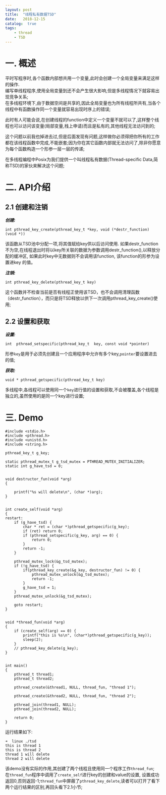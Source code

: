 ```yaml
---
layout: post
title:  "线程私有数据TSD"
date:   2018-12-15
catalog:  true
tags:
    - thread
    - TSD
---
```



# 一. 概述

平时写程序时,各个函数内部想共用一个变量,此时会创建一个全局变量来满足这样的操作.  
编写单线程程序,使用全局变量到还不会产生很大影响,但是多线程情况下就容易出现竞争关系;  
在多线程环境下,由于数据空间是共享的,因此全局变量也为所有线程所共有,当各个线程中有函数操作同一个变量就容易出现时序上的错误;  

此时有人可能会说,在创建线程的function中定义一个变量不就可以了,这样整个线程也可以访问该变量(局部变量,栈上申请)而且是私有的,其他线程无法访问到的;   

这个问题以前我也掉进去过,但是后面发现有问题,这样做你必须得把你所有的工作都在该线程函数中完成,不能嵌套;因为你在其它函数内部就无法访问了,除非你愿意为每个函数构造一个形参一层一层的传递;  

在多线程编程中Posix为我们提供一个叫线程私有数据(Thread-specific Data,简称TSD)的家伙来解决这个问题;

# 二. API介绍

## 2.1 创建和注销

***创建:***

```
int pthread_key_create(pthread_key_t *key, void (*destr_function) (void *))
```

该函数从TSD池中分配一项,将其值赋给key供以后访问使用. 如果destr_function不为空,在线程退出时将以key所关联的数据为参数调用destr_function(),以释放分配的缓冲区, 如果此时key中无数据则不会调用该function, 该function的形参为设置进key 的值。

***注销:***

```
int pthread_key_delete(pthread_key_t key)
```

这个函数并不检查当前是否有线程正使用该TSD，也不会调用清理函数（destr_function），而只是将TSD释放以供下一次调用pthread_key_create()使用;   


## 2.2 设置和获取

***设置:***

```
int  pthread_setspecific(pthread_key_t  key, const void *pointer)
```

形参`key`是用于必须先创建且一个应用程序中允许有多个key,`pointer`要设置进去的值;

***获取:***

```
void * pthread_getspecific(pthread_key_t key)
```

多线程中,各线程可以使用同一个`key`进行值的设置和获取,不会被覆盖,各个线程是独立的,虽然使用的是同一个key进行设置;  



# 三. Demo

```
#include <stdio.h>
#include <pthread.h>
#include <unistd.h>
#include <string.h>

pthread_key_t g_key;

static pthread_mutex_t g_tsd_mutex = PTHREAD_MUTEX_INITIALIZER;
static int g_have_tsd = 0;


void destructor_fun(void *arg)
{

    printf("%s will delete\n", (char *)arg);
}


int create_self(void *arg)
{
restart: 
    if (g_have_tsd) {
        char * ret = (char *)pthread_getspecific(g_key);
        if (ret) return 0;
        if (pthread_setspecific(g_key, arg) == 0) {
            return 0;
        }
        return -1;
    }

    pthread_mutex_lock(&g_tsd_mutex);
    if (!g_have_tsd) {
        if(pthread_key_create(&g_key, destructor_fun) != 0) {
            pthread_mutex_unlock(&g_tsd_mutex);
            return -1;
        }
        g_have_tsd = 1;
    }
    pthread_mutex_unlock(&g_tsd_mutex);

    goto restart;
}


void *thread_fun(void *arg)
{
    if (create_self(arg) == 0) {
        printf("this is %s\n", (char*)pthread_getspecific(g_key));
        sleep(2);
    }
    // pthread_key_delete(g_key);
}


int main()
{
    pthread_t thread1;
    pthread_t thread2;

    pthread_create(&thread1, NULL, thread_fun, "thread 1");

    pthread_create(&thread2, NULL, thread_fun, "thread 2");

    pthread_join(thread1, NULL);
    pthread_join(thread2, NULL);

    return 0;
}
```

运行结果如下: 

```
➜  linux ./tsd
this is thread 1
this is thread 2
thread 1 will delete
thread 2 will delete
```

该demo没有实际的作用,其创建了两个线程且使用同一个程序工作`thread_fun`;  
在`thread_fun`程序中调用了`create_self`进行key的创建和value的设置, 设置成功返回0,否则返回-1;`thread_fun`中屏蔽了`pthread_key_delete`,读者可以打开了看下两个运行结果的区别,再回头看下2.1小节;











